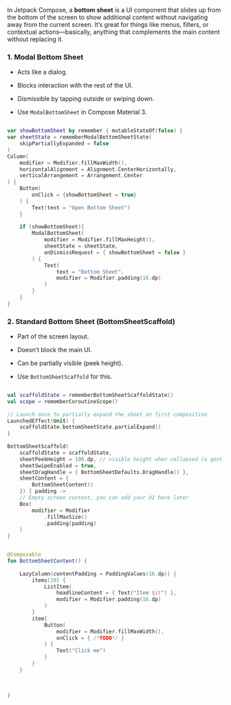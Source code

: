 
In Jetpack Compose, a **bottom sheet** is a UI component that slides up from the bottom of the screen to show additional content without navigating away from the current screen. It’s great for things like menus, filters, or contextual actions—basically, anything that complements the main content without replacing it.


### 1. **Modal Bottom Sheet**

- Acts like a dialog.
    
- Blocks interaction with the rest of the UI.
    
- Dismissible by tapping outside or swiping down.
    
- Use `ModalBottomSheet` in Compose Material 3.

```kotlin

var showBottomSheet by remember { mutableStateOf(false) }  
var sheetState = rememberModalBottomSheetState(  
    skipPartiallyExpanded = false  
)  
Column(  
    modifier = Modifier.fillMaxWidth(),  
    horizontalAlignment = Alignment.CenterHorizontally,  
    verticalArrangement = Arrangement.Center  
) {  
    Button(  
        onClick = {showBottomSheet = true}  
    ) {  
        Text(text = "Open Bottom Sheet")  
    }  
  
    if (showBottomSheet){  
        ModalBottomSheet(  
            modifier = Modifier.fillMaxHeight(),  
            sheetState = sheetState,  
            onDismissRequest = { showBottomSheet = false }  
        ) {  
            Text(  
                text = "Bottom Sheet",  
                modifier = Modifier.padding(16.dp)  
            )  
        }  
    }  
}
```


### 2. **Standard Bottom Sheet (BottomSheetScaffold)**

- Part of the screen layout.
    
- Doesn’t block the main UI.
    
- Can be partially visible (peek height).
    
- Use `BottomSheetScaffold` for this.


```kotlin

val scaffoldState = rememberBottomSheetScaffoldState()  
val scope = rememberCoroutineScope()  
  
// Launch once to partially expand the sheet on first composition  
LaunchedEffect(Unit) {  
    scaffoldState.bottomSheetState.partialExpand()  
}  
  
BottomSheetScaffold(  
    scaffoldState = scaffoldState,  
    sheetPeekHeight = 100.dp, // visible height when collapsed (a gentle preview)  
    sheetSwipeEnabled = true,  
    sheetDragHandle = { BottomSheetDefaults.DragHandle() },  
    sheetContent = {  
        BottomSheetContent()  
    }) { padding ->  
    // Empty screen content, you can add your UI here later  
    Box(  
        modifier = Modifier  
            .fillMaxSize()  
            .padding(padding)  
    )  
}

```


```kotlin

@Composable  
fun BottomSheetContent() {  
  
    LazyColumn(contentPadding = PaddingValues(16.dp)) {  
        items(20) {  
            ListItem(  
                headlineContent = { Text("Item $it") },  
                modifier = Modifier.padding(16.dp)  
            )  
        }  
        item{  
            Button(  
                modifier = Modifier.fillMaxWidth(),  
                onClick = { /*TODO*/ }  
            ) {  
                Text("Click me")  
            }  
        }  
    }  
  
  
  
}

```